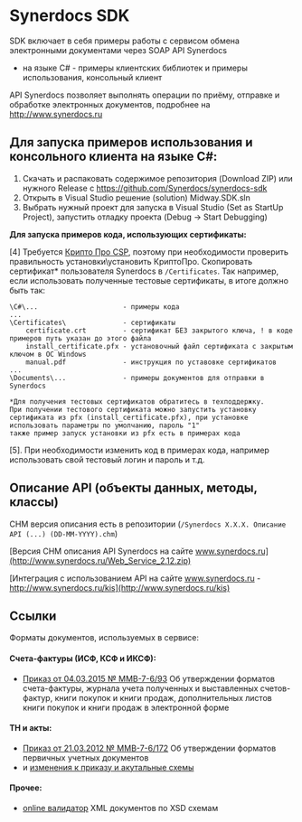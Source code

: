 # Synerdocs SDK

SDK включает в себя примеры работы с сервисом обмена электронными документами через SOAP API Synerdocs
 * на языке C# - примеры клиентских библиотек и примеры использования, консольный клиент

API Synerdocs позволяет выполнять операции по приёму, отправке и обработке электронных документов, подробнее на http://www.synerdocs.ru

## Для запуска примеров использования и консольного клиента на языке C#:

1. Скачать и распаковать содержимое репозитория (Download ZIP) или нужного Release c https://github.com/Synerdocs/synerdocs-sdk
2. Открыть в Visual Studio решение (solution) Midway.SDK.sln
3. Выбрать нужный проект для запуска в Visual Studio (Set as StartUp Project), запустить отладку проекта (Debug -> Start Debugging)

**Для запуска примеров кода, использующих сертификаты:**

[4] Требуется [Крипто Про CSP](https://www.cryptopro.ru/products/csp), поэтому при необходимости проверить правильность установки\установить КриптоПро. 
Скопировать сертификат* пользователя Synerdocs в ```/Certificates```. Так например, если использовать полученные тестовые сертификаты, в итоге должно быть так:
```
\C#\...                     - примеры кода
...
\Certificates\           	- сертификаты
    certificate.crt         - сертификат БЕЗ закрытого ключа, ! в коде примеров путь указан до этого файла
    install_certificate.pfx - установочный файл сертификата с закрытым ключом в ОС Windows
    manual.pdf              - инструкция по уставовке сертификатов
...
\Documents\...              - примеры документов для отправки в Synerdocs

*Для получения тестовых сертификатов обратитесь в техподдержку.
При получении тестового сертификата можно запустить установку сертификата из pfx (install_certificate.pfx), при установке использовать параметры по умолчанию, пароль "1"
также пример запуск установки из pfx есть в примерах кода 
```

[5]. При необходимости изменить код в примерах кода, например использовать свой тестовый логин и пароль и т.д.
    
## Описание API (объекты данных, методы, классы)

 CHM версия описания есть в репозитории (```/Synerdocs X.X.X. Описание API (...) (DD-MM-YYYY).chm```)

 [Версия CHM описания API Synerdocs на сайте www.synerdocs.ru](http://www.synerdocs.ru/Web_Service_2.12.zip)

 [Интеграция с использованием API на сайте www.synerdocs.ru - http://www.synerdocs.ru/kis](http://www.synerdocs.ru/kis)

## Ссылки 

Форматы документов, используемых в сервисе:

#### Cчета-фактуры (ИСФ, КСФ и ИКСФ):

 * [Приказ от 04.03.2015 № ММВ-7-6/93](https://www.nalog.ru/rn18/about_fts/docs/5433729/)  Об утверждении форматов счета-фактуры, журнала учета полученных и выставленных счетов-фактур, книги покупок и книги продаж, дополнительных листов книги покупок и книги продаж в электронной форме

#### ТН и акты:

 * [Приказ от 21.03.2012 № ММВ-7-6/172](https://www.nalog.ru/rn18/about_fts/docs/3908415/) Об утверждении форматов первичных учетных документов
 * и [изменения к приказу и акутальные схемы](https://www.nalog.ru/rn18/about_fts/docs/5330915/)

#### Прочее:
 * [online валидатор](http://www.utilities-online.info/xsdvalidation/) XML документов по XSD схемам